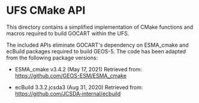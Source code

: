 # UFS CMake API

This directory contains a simplified implementation of CMake
functions and macros required to build GOCART within the UFS.

The included APIs eliminate GOCART's dependency on ESMA_cmake
and ecBuild packages required to build GEOS-5. The code has
been adapted from the following package versions:

 - ESMA_cmake v3.4.2 (May 17, 2021)
   Retrieved from: https://github.com/GEOS-ESM/ESMA_cmake

 - ecBuild 3.3.2.jcsda3 (Aug 31, 2020)
   Retrieved from: https://github.com/JCSDA-internal/ecbuild
